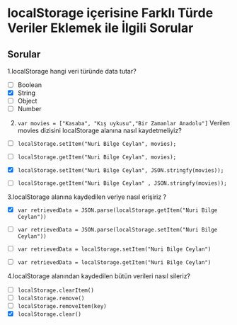 # localStorage içerisine Farklı Türde Veriler Eklemek ile İlgili Sorular
## Sorular

1.localStorage hangi veri türünde data tutar?

- [ ] Boolean
- [x] String
- [ ] Object
- [ ] Number

2. `var movies = ["Kasaba", "Kış uykusu","Bir Zamanlar Anadolu"]` Verilen movies dizisini localStorage alanına nasıl kaydetmeliyiz?


- [ ] ```localStorage.setItem("Nuri Bilge Ceylan", movies);```

- [ ] ```localStorage.getItem("Nuri Bilge Ceylan", movies); ```

- [x] ```localStorage.setItem("Nuri Bilge Ceylan", JSON.stringfy(movies)); ```

- [ ] ```localStorage.getItem("Nuri Bilge Ceylan" , JSON.stringfy(movies));```

3.localStorage alanına kaydedilen veriye nasıl erişiriz ?

- [x] ```var retrievedData = JSON.parse(localStorage.getItem("Nuri Bilge Ceylan"))```

- [ ] ```var retrievedData = JSON.parse(localStorage.setItem("Nuri Bilge Ceylan"))```

- [ ] ```var retrievedData = localStorage.setItem("Nuri Bilge Ceylan")```
- [ ] ```var retrievedData = localStorage.getItem("Nuri Bilge Ceylan")```

4.localStorage alanından kaydedilen bütün verileri nasıl sileriz?

- [ ] `localStorage.clearItem()`
- [ ] `localStorage.remove()`
- [ ] `localStorage.removeItem(key)`
- [x] `localStorage.clear()`
